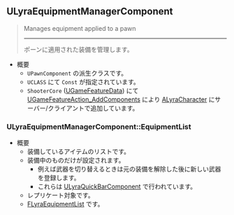 ## ULyraEquipmentManagerComponent

> Manages equipment applied to a pawn  
> 
> ----
> ポーンに適用された装備を管理します。  

* 概要
	* `UPawnComponent` の派生クラスです。
	* `UCLASS` にて `Const` が指定されています。
	* `ShooterCore` ([UGameFeatureData]) にて [UGameFeatureAction_AddComponents] により [ALyraCharacter] にサーバー/クライアントで追加しています。

### ULyraEquipmentManagerComponent::EquipmentList

* 概要
	* 装備しているアイテムのリストです。
	* 装備中のものだけが設定されます。
		* 例えば武器を切り替えるときは元の装備を解除した後に新しい武器を登録します。
		* これらは [ULyraQuickBarComponent] で行われています。
	* レプリケート対象です。
	* [FLyraEquipmentList] です。



<!--- ページ内のリンク --->

<!--- 自前の画像へのリンク --->

<!--- generated --->
[FLyraEquipmentList]: ../../Lyra/Equipment/FLyraInventoryList.md#flyraequipmentlist
[ULyraQuickBarComponent]: ../../Lyra/Etc/ULyraQuickBarComponent.md#ulyraquickbarcomponent
[ALyraCharacter]: ../../Lyra/GameplayFramework/ALyraCharacter.md#alyracharacter
[UGameFeatureAction_AddComponents]: ../../UE/GameFeature/UGameFeatureAction_AddComponents.md#ugamefeatureactionaddcomponents
[UGameFeatureData]: ../../UE/GameFeature/UGameFeatureData.md#ugamefeaturedata

